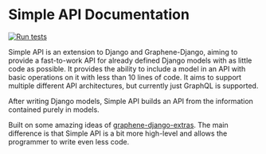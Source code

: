 # Simple API Documentation

[![Run tests](https://github.com/karlosss/simple_api/actions/workflows/run_tests.yml/badge.svg)](https://github.com/karlosss/simple_api/actions/workflows/run_tests.yml)

Simple API is an extension to Django and Graphene-Django, aiming to provide a fast-to-work API for already 
defined Django models with as little code as possible. It provides the ability to include a model
in an API with basic operations on it with less than 10 lines of code. 
It aims to support multiple different API architectures, but currently just GraphQL is supported.

After writing Django models, Simple API builds an API from the information contained purely in models.

Built on some amazing ideas of [graphene-django-extras](https://github.com/eamigo86/graphene-django-extras). 
The main difference is that Simple API is a bit more high-level and allows the programmer to write even less code.
